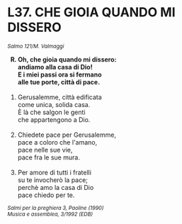# L37. CHE GIOIA QUANDO MI DISSERO

<sub><i>Salmo 121/M. Valmaggi</i></sub>
<ol>
  <b><li type="A" value="18">Oh, che gioia quando mi dissero:<br>
    andiamo alla casa di Dio!<br>
    E i miei passi ora si fermano<br>
    alle tue porte, città di pace.</li></b><br>
  <li value="1">Gerusalemme, città edificata<br>
    come unica, solida casa.<br>
    È là che salgon le genti<br>
    che appartengono a Dio.</li><br>
  <li>Chiedete pace per Gerusalemme,<br>
    pace a coloro che l'amano,<br>
    pace nelle sue vie,<br>
    pace fra le sue mura.</li><br>
  <li>Per amore di tutti i fratelli<br>
    su te invocherò la pace;<br>
    perchè amo la casa di Dio<br>
    pace chiedo per te.</li>
</ol>
<sub><i>Salmi per la preghiera 3, Paoline (1990)<br>
  Musica e assemblea, 3/1992 (EDB)</i></sub>
  
